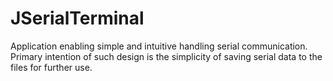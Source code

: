 # JSerialTerminal
Application enabling simple and intuitive handling serial communication.   Primary intention of such design is the simplicity of saving serial data to the files for further use.
